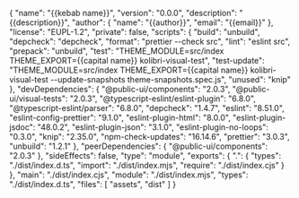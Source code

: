 {
"name": "{{kebab name}}",
"version": "0.0.0",
"description": "{{description}}",
"author": {
"name": "{{author}}",
"email": "{{email}}"
},
"license": "EUPL-1.2",
"private": false,
"scripts": {
"build": "unbuild",
"depcheck": "depcheck",
"format": "prettier --check src",
"lint": "eslint src",
"prepack": "unbuild",
"test": "THEME_MODULE=src/index THEME_EXPORT={{capital name}} kolibri-visual-test",
"test-update": "THEME_MODULE=src/index THEME_EXPORT={{capital name}} kolibri-visual-test --update-snapshots theme-snapshots.spec.js",
"unused": "knip"
},
"devDependencies": {
"@public-ui/components": "2.0.3",
"@public-ui/visual-tests": "2.0.3",
"@typescript-eslint/eslint-plugin": "6.8.0",
"@typescript-eslint/parser": "6.8.0",
"depcheck": "1.4.7",
"eslint": "8.51.0",
"eslint-config-prettier": "9.1.0",
"eslint-plugin-html": "8.0.0",
"eslint-plugin-jsdoc": "48.0.2",
"eslint-plugin-json": "3.1.0",
"eslint-plugin-no-loops": "0.3.0",
"knip": "2.35.0",
"npm-check-updates": "16.14.6",
"prettier": "3.0.3",
"unbuild": "1.2.1"
},
"peerDependencies": {
"@public-ui/components": "2.0.3"
},
"sideEffects": false,
"type": "module",
"exports": {
".": {
"types": "./dist/index.d.ts",
"import": "./dist/index.mjs",
"require": "./dist/index.cjs"
}
},
"main": "./dist/index.cjs",
"module": "./dist/index.mjs",
"types": "./dist/index.d.ts",
"files": [
"assets",
"dist"
]
}
